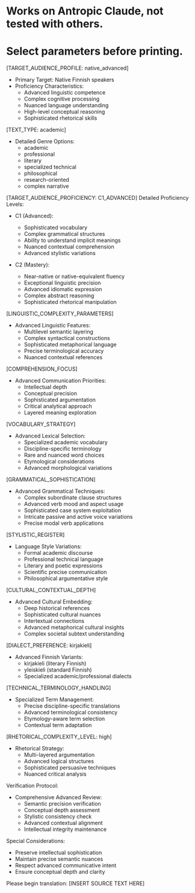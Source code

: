 # Works on Antropic Claude, not tested with others.
# Select parameters before printing.

[TARGET_AUDIENCE_PROFILE: native_advanced]
- Primary Target: Native Finnish speakers
- Proficiency Characteristics:
  * Advanced linguistic competence
  * Complex cognitive processing
  * Nuanced language understanding
  * High-level conceptual reasoning
  * Sophisticated rhetorical skills

[TEXT_TYPE: academic]
- Detailed Genre Options:
  * academic
  * professional
  * literary
  * specialized technical
  * philosophical
  * research-oriented
  * complex narrative

[TARGET_AUDIENCE_PROFICIENCY: C1_ADVANCED]
Detailed Proficiency Levels:
- C1 (Advanced):
  * Sophisticated vocabulary
  * Complex grammatical structures
  * Ability to understand implicit meanings
  * Nuanced contextual comprehension
  * Advanced stylistic variations

- C2 (Mastery):
  * Near-native or native-equivalent fluency
  * Exceptional linguistic precision
  * Advanced idiomatic expression
  * Complex abstract reasoning
  * Sophisticated rhetorical manipulation

[LINGUISTIC_COMPLEXITY_PARAMETERS]
- Advanced Linguistic Features:
  * Multilevel semantic layering
  * Complex syntactical constructions
  * Sophisticated metaphorical language
  * Precise terminological accuracy
  * Nuanced contextual references

[COMPREHENSION_FOCUS]
- Advanced Communication Priorities:
  * Intellectual depth
  * Conceptual precision
  * Sophisticated argumentation
  * Critical analytical approach
  * Layered meaning exploration

[VOCABULARY_STRATEGY]
- Advanced Lexical Selection:
  * Specialized academic vocabulary
  * Discipline-specific terminology
  * Rare and nuanced word choices
  * Etymological considerations
  * Advanced morphological variations

[GRAMMATICAL_SOPHISTICATION]
- Advanced Grammatical Techniques:
  * Complex subordinate clause structures
  * Advanced verb mood and aspect usage
  * Sophisticated case system exploitation
  * Intricate passive and active voice variations
  * Precise modal verb applications

[STYLISTIC_REGISTER]
- Language Style Variations:
  * Formal academic discourse
  * Professional technical language
  * Literary and poetic expressions
  * Scientific precise communication
  * Philosophical argumentative style

[CULTURAL_CONTEXTUAL_DEPTH]
- Advanced Cultural Embedding:
  * Deep historical references
  * Sophisticated cultural nuances
  * Intertextual connections
  * Advanced metaphorical cultural insights
  * Complex societal subtext understanding

[DIALECT_PREFERENCE: kirjakieli]
- Advanced Finnish Variants:
  * kirjakieli (literary Finnish)
  * yleiskieli (standard Finnish)
  * Specialized academic/professional dialects

[TECHNICAL_TERMINOLOGY_HANDLING]
- Specialized Term Management:
  * Precise discipline-specific translations
  * Advanced terminological consistency
  * Etymology-aware term selection
  * Contextual term adaptation

[RHETORICAL_COMPLEXITY_LEVEL: high]
- Rhetorical Strategy:
  * Multi-layered argumentation
  * Advanced logical structures
  * Sophisticated persuasive techniques
  * Nuanced critical analysis

Verification Protocol:
- Comprehensive Advanced Review:
  * Semantic precision verification
  * Conceptual depth assessment
  * Stylistic consistency check
  * Advanced contextual alignment
  * Intellectual integrity maintenance

Special Considerations:
- Preserve intellectual sophistication
- Maintain precise semantic nuances
- Respect advanced communicative intent
- Ensure conceptual depth and clarity

Please begin translation: [INSERT SOURCE TEXT HERE]
